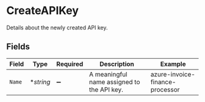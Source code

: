 # CreateAPIKey

Details about the newly created API key.


## Fields

| Field                                      | Type                                       | Required                                   | Description                                | Example                                    |
| ------------------------------------------ | ------------------------------------------ | ------------------------------------------ | ------------------------------------------ | ------------------------------------------ |
| `Name`                                     | **string*                                  | :heavy_minus_sign:                         | A meaningful name assigned to the API key. | azure-invoice-finance-processor            |